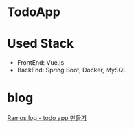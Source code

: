 # TodoApp

# Used Stack

- FrontEnd: Vue.js
- BackEnd: Spring Boot, Docker, MySQL

# blog

[Ramos.log - todo app 만들기](https://velog.io/@songs4805/Vue.js-Spring-Boot-todo-app-%EB%A7%8C%EB%93%A4%EA%B8%B01-%EA%B0%9C%EB%B0%9C%ED%99%98%EA%B2%BD-%EC%84%B8%ED%8C%85)
